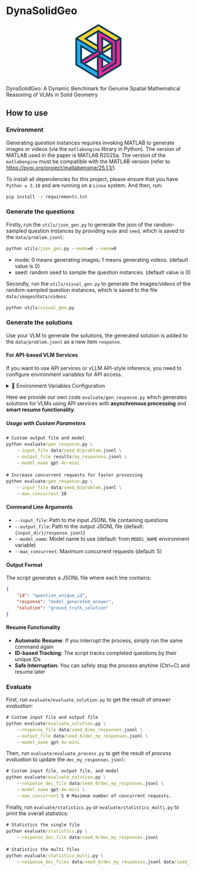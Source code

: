 # DynaSolidGeo

<p align="center">
<a href=""><img src="assets/dynasolidgeo-logo.png" alt="logo" width="150px"></a>
</p>

DynaSolidGeo: A Dynamic Benchmark for Genuine Spatial Mathematical Reasoning of VLMs in Solid Geometry

## How to use

### Environment

Generating question instances requires invoking MATLAB to generate images or videos (via the `matlabengine` library in Python). The version of MATLAB used in the paper is MATLAB R2025a. The version of the `matlabengine` must be compatible with the MATLAB version (refer to https://pypi.org/project/matlabengine/25.1.1/).

To install all dependencies for this project, please ensure that you have `Python ≥ 3.10` and are running on a `Linux` system.
And then, run:

```bash
pip install -r requirements.txt
```

### Generate the questions

Firstly, run the `utils/json_gen.py` to generate the json of the random-sampled question instances by providing `mode` and `seed`, which is saved to the `data/problem.jsonl`:

```cmd
python utils/json_gen.py --mode=0 --seed=0
```

- mode: 0 means generating images; 1 means generating videos. (default value is 0)
- seed: random seed to sample the question instances. (default value is 0)

Secondly, run the `utils/visual_gen.py` to generate the images/videos of the random-sampled question instances, which is saved to the file `data/images`/`data/videos`:

```cmd
python utils/visual_gen.py
```


### Generate the solutions


Use your VLM to generate the solutions, the generated solution is added to the `data/problem.jsonl` as a new item `response`.

#### For API-based VLM Services

If you want to use API services or vLLM API-style inference, you need to configure environment variables for API access.

<details>
<summary>🔧 Environment Variables Configuration</summary>


##### Required Environment Variables

- `API_KEY`: Your API key for accessing the VLM service
- `BASE_URL` (Optional): Custom API base URL (defaults to `https://api.openai.com/v1`)
- `MODEL_NAME` (Optional): Model name to use (defaults to `gpt-4o`)

##### Setting Environment Variables

**On Windows (PowerShell):**
```powershell
$env:API_KEY="your_api_key_here"
$env:BASE_URL="https://api.openai.com/v1"  # Optional
$env:MODEL_NAME="gpt-4o"  # Optional
```

**On Windows (Command Prompt):**
```cmd
set API_KEY=your_api_key_here
set BASE_URL=https://api.openai.com/v1
set MODEL_NAME=gpt-4o
```

**On Linux/macOS:**
```bash
export API_KEY="your_api_key_here"
export BASE_URL="https://api.openai.com/v1"  # Optional
export MODEL_NAME="gpt-4o"  # Optional
```

</details>

Here we provide our own code `evaluate/gen_response.py` which generates solutions for VLMs using API services with **asynchronous processing** and **smart resume functionality**. 


##### Usage with Custom Parameters
```cmd
# Custom output file and model
python evaluate/gen_response.py \
    --input_file data/seed_0/problem.jsonl \
    --output_file results/my_responses.jsonl \
    --model_name gpt-4o-mini

# Increase concurrent requests for faster processing
python evaluate/gen_response.py \
    --input_file data/seed_0/problem.jsonl \
    --max_concurrent 10
```

#### Command Line Arguments

- `--input_file`: Path to the input JSONL file containing questions
- `--output_file`: Path to the output JSONL file (default: `{input_dir}/response.jsonl`)
- `--model_name`: Model name to use (default: from `MODEL_NAME` environment variable)
- `--max_concurrent`: Maximum concurrent requests (default: 5)

#### Output Format

The script generates a JSONL file where each line contains:
```json
{
    "id": "question_unique_id",
    "response": "model_generated_answer",
    "solution": "ground_truth_solution"
}
```

#### Resume Functionality

- **Automatic Resume**: If you interrupt the process, simply run the same command again
- **ID-based Tracking**: The script tracks completed questions by their unique IDs
- **Safe Interruption**: You can safely stop the process anytime (Ctrl+C) and resume later

### Evaluate

First, run `evaluate/evaluate_solution.py` to get the result of *answer evaluation*:

```cmd
# Custom input file and output file
python evaluate/evaluate_solution.py \
    --response_file data/seed_0/my_responses.jsonl \
    --output_file data/seed_0/dec_my_responses.jsonl \
    --model_name gpt-4o-mini
```

Then, run `evaluate/evaluate_process.py` to get the result of *process evaluation* to update the `dec_my_responses.jsonl`:

```cmd
# Custom input file, output file, and model
python evaluate/evaluate_solution.py \
    --response_dec_file data/seed_0/dec_my_responses.jsonl \
    --model_name gpt-4o-mini \
    --max_concurrent 5 # Maximum number of concurrent requests.
```

Finally, run `evaluate/statistics.py` or `evaluate/statistics_multi.py` to print the overall statistics:

```cmd
# Statistics the single file
python evaluate/statistics.py \
    --response_dec_file data/seed_0/dec_my_responses.jsonl

# Statistics the multi files
python evaluate/statistics_multi.py \
    --response_dec_files data/seed_0/dec_my_responses.jsonl data/seed_1/dec_my_responses.jsonl data/seed_2/dec_my_responses.jsonl
```

